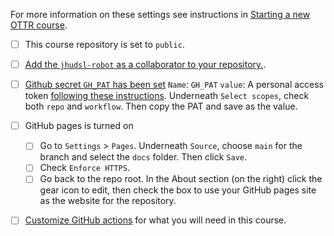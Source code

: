 
For more information on these settings see instructions in [Starting a new OTTR course](https://www.ottrproject.org/getting_started.html#starting-a-new-ottr-course).

- [ ] This course repository is set to `public`.
- [ ] [Add the `jhudsl-robot` as a collaborator to your repository.](https://www.ottrproject.org/getting_started.html#5_Add_jhudsl-robot_as_a_collaborator).

- [ ] [Github secret `GH_PAT` has been set](https://www.ottrproject.org/getting_started.html#6_Set_up_your_GitHub_personal_access_token)
  `Name`:  `GH_PAT`
  `value`: A personal access token [following these instructions](https://docs.github.com/en/authentication/keeping-your-account-and-data-secure/creating-a-personal-access-token#creating-a-token).
  Underneath `Select scopes`, check both `repo` and `workflow`.
  Then copy the PAT and save as the value.
  
- [ ] GitHub pages is turned on
  - [ ] Go to `Settings` > `Pages`. Underneath `Source`, choose `main` for the branch and select the `docs` folder. Then click `Save`.  
  - [ ] Check `Enforce HTTPS`.
  - [ ] Go back to the repo root.  In the About section (on the right) click the gear icon to edit, then check the box to use your GitHub pages site as the website for the repository.

- [ ] [Customize GitHub actions](https://www.ottrproject.org/customize-robots.html) for what you will need in this course.
